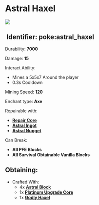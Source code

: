 # Astral Haxel

![](https://github.com/ItsMePok/PFE/assets/136857747/9f762b71-0d74-4490-a052-0084b1a32a70)

## <img src="https://minecraft.wiki/images/Name_Tag_JE2_BE2.png?cbdc1" alt="" data-size="line"> Identifier: **poke:astral\_haxel**

Durability: **7000**

Damage: **15**

Interact Ability:

* Mines a 5x5x7 Around the player
* 0.3s Cooldown

Mining Speed: **120**

Enchant type: **Axe**

Repairable with:

* [**Repair Core**](https://pfewiki.gitbook.io/home/items/cores/repair-core)
* [**Astral Ingot**](https://pfewiki.gitbook.io/home/items/ingots/astral-ingot)
* [**Astral Nugget**](https://pfewiki.gitbook.io/home/items/nuggets/astral-nugget)

Can Break:

* **All PFE Blocks**
* **All Survival Obtainable Vanilla Blocks**

## Obtaining:

* Crafted With:
  * 4x [**Astral Block**](https://pfewiki.gitbook.io/home/blocks/ore-blocks/astral-block)
  * 1x [**Platinum Upgrade Core**](https://github.com/ItsMePok/PFE/wiki/Platinum-Upgrade-Core)
  * 1x [**Godly Haxel**](https://github.com/ItsMePok/PFE/wiki/Godly-Haxel)
